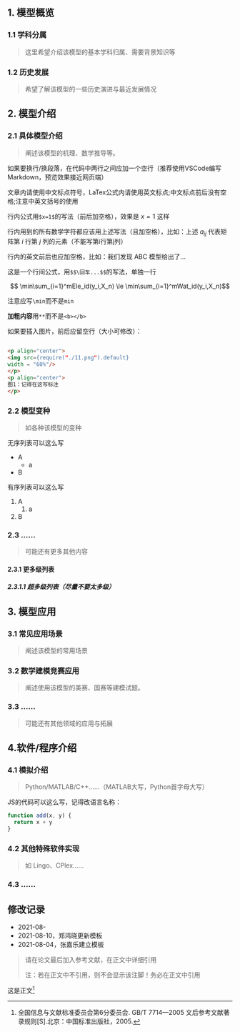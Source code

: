 ## 1. 模型概览

### 1.1 学科分属

> 这里希望介绍该模型的基本学科归属、需要背景知识等

### 1.2 历史发展

> 希望了解该模型的一些历史演进与最近发展情况

## 2. 模型介绍

### 2.1  具体模型介绍

> 阐述该模型的机理、数学推导等。

如果要换行/换段落，在代码中两行之间应加一个空行（推荐使用VSCode编写Markdown，预览效果接近网页端）

文章内请使用中文标点符号，LaTex公式内请使用英文标点;中文标点前后没有空格;注意中英文括号的使用

行内公式用` $x=1$ `的写法（前后加空格），效果是 $x=1$ 这样

行内用到的所有数学字符都应该用上述写法（且加空格），比如：上述 $a_{ij}$ 代表矩阵第 $i$ 行第 $j$ 列的元素（不能写第i行第j列）

行内的英文前后也应加空格，比如：我们发现 ABC 模型给出了...

这是一个行间公式，用`$$\回车...$$`的写法，单独一行

$$
\min\sum_{i=1}^mEle_id(y_i,X_n) \le \min\sum_{i=1}^mWat_id(y_i,X_n)$$

注意应写`\min`而不是`min`

**加粗内容**用`**`而不是`<b></b>`

如果要插入图片，前后应留空行（大小可修改）：

```html

<p align="center">
<img src={require("./11.png").default}
width = "60%"/>
</p>
<p align="center">
图1：记得在这写标注
</p>

```

### 2.2  模型变种

> 如各种该模型的变种

无序列表可以这么写

- A
  - a
- B

有序列表可以这么写

1. A
    1. a
3. B

### 2.3  ……

> 可能还有更多其他内容

#### 2.3.1 更多级列表

##### 2.3.1.1 超多级列表（尽量不要太多级）

## 3. 模型应用

### 3.1 常见应用场景

> 阐述该模型的常用场景

### 3.2 数学建模竞赛应用

> 阐述使用该模型的美赛、国赛等建模试题。

### 3.3 ……

> 可能还有其他领域的应用与拓展

## 4.软件/程序介绍

### 4.1 模拟介绍

> Python/MATLAB/C++……（MATLAB大写，Python首字母大写）

JS的代码可以这么写，记得改语言名称：

```javascript
function add(x, y) {
  return x + y
}
```

### 4.2 其他特殊软件实现

> 如 Lingo、CPlex……

### 4.3 ……

## 修改记录

- 2021-08-
- 2021-08-10，郑鸿晓更新模板
- 2021-08-04，张嘉乐建立模板

> 请在论文最后加入参考文献，在正文中详细引用
> 
> 注：若在正文中不引用，则不会显示该注脚！务必在正文中引用

这是正文[^1]

[^1]: 全国信息与文献标准委员会第6分委员会. GB/T 7714—2005 文后参考文献著录规则[S].北京：中国标准出版社，2005.